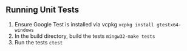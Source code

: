 ## Running Unit Tests
1. Ensure Google Test is installed via vcpkg `vcpkg install gtestx64-windows`
2. In the build directory, build the tests `mingw32-make tests`
3. Run the tests `ctest`
